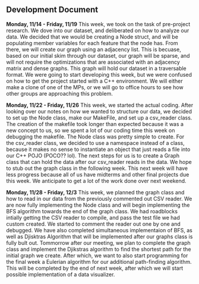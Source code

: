 ## Development Document
**Monday, 11/14 - Friday, 11/19**
This week, we took on the task of pre-project research. We dove into our dataset, and deliberated on how to analyze our data. We decided that we would be creating a Node struct, and will be populating member variables for each feature that the node has. From there, we will create our graph using an adjacency list. This is becuase, based on our initial skim through our dataset, our graph will be sparse, and will not require the optimizations that are associated with an adjacency matrix and dense graphs. This graph will hold our dataset in a traversable format. We were going to start developing this week, but we were confused on how to get the project started with a C++ environment. We will either make a clone of one of the MPs, or we will go to office hours to see how other groups are approaching this problem.

**Monday, 11/22 - Friday, 11/26**
This week, we started the actual coding. After looking over our notes on how we wanted to structure our data, we decided to set up the Node class, make our MakeFile, and set up a csv_reader class. The creation of the makefile took longer than expected because it was a new concept to us, so we spent a lot of our coding time this week on debugging the makefile. The Node class was pretty simple to create. For the csv_reader class, we decided to use a namespace instead of a class, because it makes no sense to instantiate an object that just reads a file into our C++ POJO (POCO?? lol). The next steps for us is to create a Graph class that can hold the data after our csv_reader reads in the data. We hope to stub out the graph class in the following week. This next week will have less progress because all of us have midterms and other final projects due this week. We anticipate to get a lot of the work done over next weekend. 

**Monday, 11/28 - Friday, 12/3**
This week, we planned the graph class and how to read in our data from the previously commented out CSV reader. We are now fully implementing the Node class and will begin implementing the BFS algorithm towards the end of the graph class. We had roadblocks intially getting the CSV reader to compile, and pass the test file we had custom created. We started to comment the reader out one by one and debugged. We have also completed simultaneous implementaion of BFS, as well as Djisktras Algorithm that will be implemented after our graphs class is fully bult out. Tommorrow after our meeting, we plan to complete the graph class and implement the Djikstras algorithm to find the shortest path for the initial graph we create. After which, we want to also start programming for the final week a Eulerian algorithm for our additional path-finding algorithm. This will be completed by the end of next week, after which we will start possible implementation of a data visualizer. 

